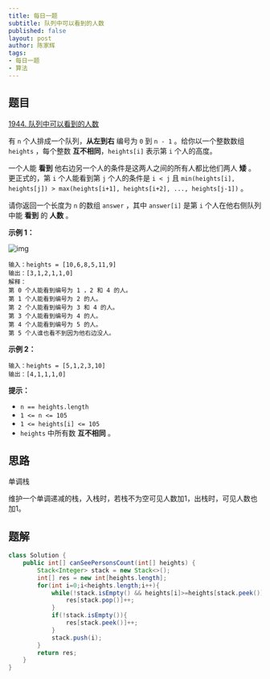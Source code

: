 ```yaml
---
title: 每日一题
subtitle: 队列中可以看到的人数
published: false
layout: post
author: 陈家辉
tags:
- 每日一题
- 算法
---
```


## 题目

[1944. 队列中可以看到的人数](https://leetcode.cn/problems/number-of-visible-people-in-a-queue/)

有 `n` 个人排成一个队列，**从左到右** 编号为 `0` 到 `n - 1` 。给你以一个整数数组 `heights` ，每个整数 **互不相同**，`heights[i]` 表示第 `i` 个人的高度。

一个人能 **看到** 他右边另一个人的条件是这两人之间的所有人都比他们两人 **矮** 。更正式的，第 `i` 个人能看到第 `j` 个人的条件是 `i < j` 且 `min(heights[i], heights[j]) > max(heights[i+1], heights[i+2], ..., heights[j-1])` 。

请你返回一个长度为 `n` 的数组 `answer` ，其中 `answer[i]` 是第 `i` 个人在他右侧队列中能 **看到** 的 **人数** 。

 

**示例 1：**

![img](https://assets.leetcode.com/uploads/2021/05/29/queue-plane.jpg)

```
输入：heights = [10,6,8,5,11,9]
输出：[3,1,2,1,1,0]
解释：
第 0 个人能看到编号为 1 ，2 和 4 的人。
第 1 个人能看到编号为 2 的人。
第 2 个人能看到编号为 3 和 4 的人。
第 3 个人能看到编号为 4 的人。
第 4 个人能看到编号为 5 的人。
第 5 个人谁也看不到因为他右边没人。
```

**示例 2：**

```
输入：heights = [5,1,2,3,10]
输出：[4,1,1,1,0]
```

 

**提示：**

- `n == heights.length`
- `1 <= n <= 105`
- `1 <= heights[i] <= 105`
- `heights` 中所有数 **互不相同** 。

## 思路

单调栈

维护一个单调递减的栈，入栈时，若栈不为空可见人数加1，出栈时，可见人数也加1。

## 题解

```java
class Solution {
    public int[] canSeePersonsCount(int[] heights) {
        Stack<Integer> stack = new Stack<>();
        int[] res = new int[heights.length];
        for(int i=0;i<heights.length;i++){
            while(!stack.isEmpty() && heights[i]>=heights[stack.peek()]){
                res[stack.pop()]++;
            }
            if(!stack.isEmpty()){
                res[stack.peek()]++;
            }
            stack.push(i);
        }
        return res;
    }
}
```
